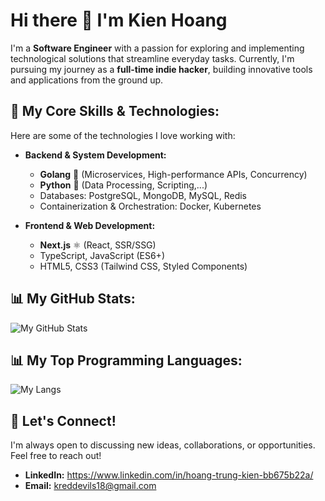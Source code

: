 # Hi there 👋 I'm Kien Hoang

I'm a **Software Engineer** with a passion for exploring and implementing technological solutions that streamline everyday tasks. Currently, I'm pursuing my journey as a **full-time indie hacker**, building innovative tools and applications from the ground up.

## 🚀 My Core Skills & Technologies:

Here are some of the technologies I love working with:

- **Backend & System Development:**

  - **Golang** 🐹 (Microservices, High-performance APIs, Concurrency)
  - **Python** 🐍 (Data Processing, Scripting,...)
  - Databases: PostgreSQL, MongoDB, MySQL, Redis
  - Containerization & Orchestration: Docker, Kubernetes

- **Frontend & Web Development:**

  - **Next.js** ⚛️ (React, SSR/SSG)
  - TypeScript, JavaScript (ES6+)
  - HTML5, CSS3 (Tailwind CSS, Styled Components)

## 📊 My GitHub Stats:

![My GitHub Stats](https://github-readme-stats.vercel.app/api?username=kreddevils18&show_icons=true&theme=radical&count_private=true)

## 📊 My Top Programming Languages:

![My Langs](https://github-readme-stats.vercel.app/api/top-langs/?username=kreddevils18)

## 💬 Let's Connect\!

I'm always open to discussing new ideas, collaborations, or opportunities. Feel free to reach out\!

- **LinkedIn:** https://www.linkedin.com/in/hoang-trung-kien-bb675b22a/
- **Email:** kreddevils18@gmail.com
